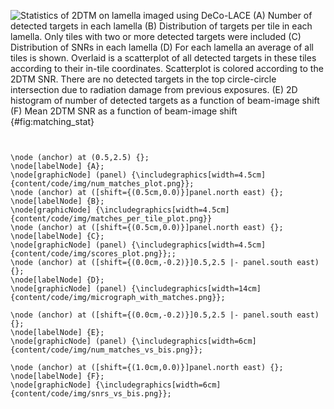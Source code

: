 
![Statistics of 2DTM on lamella imaged using DeCo-LACE (A) Number of detected targets in
each lamella (B) Distribution of targets per tile in each lamella. Only tiles
with two or more detected targets were included (C) Distribution of SNRs in each lamella
(D) For each lamella an average of all tiles is shown. Overlaid is a scatterplot
of all detected targets in these tiles according to their in-tile coordinates.
Scatterplot is colored according to the 2DTM SNR. There are no detected targets in the top
circle-circle intersection due to radiation damage from previous exposures. (E) 2D histogram of number of detected targets as a function of beam-image shift (F) Mean 2DTM SNR as a function of beam-image shift](tikz:matching_stat){#fig:matching_stat}

```{.tikz-figure #matching_stat width=15cm height=3cm draft=false}


\node (anchor) at (0.5,2.5) {}; 
\node[labelNode] {A};
\node[graphicNode] (panel) {\includegraphics[width=4.5cm]{content/code/img/num_matches_plot.png}};
\node (anchor) at ([shift={(0.5cm,0.0)}]panel.north east) {}; 
\node[labelNode] {B};
\node[graphicNode] {\includegraphics[width=4.5cm]{content/code/img/matches_per_tile_plot.png}}
\node (anchor) at ([shift={(0.5cm,0.0)}]panel.north east) {}; 
\node[labelNode] {C};
\node[graphicNode] (panel) {\includegraphics[width=4.5cm]{content/code/img/scores_plot.png}};;
\node (anchor) at ([shift={(0.0cm,-0.2)}]0.5,2.5 |- panel.south east) {}; 
\node[labelNode] {D};
\node[graphicNode] (panel) {\includegraphics[width=14cm]{content/code/img/micrograph_with_matches.png}};

\node (anchor) at ([shift={(0.0cm,-0.2)}]0.5,2.5 |- panel.south east) {}; 
\node[labelNode] {E};
\node[graphicNode] (panel) {\includegraphics[width=6cm]{content/code/img/num_matches_vs_bis.png}};

\node (anchor) at ([shift={(1.0cm,0.0)}]panel.north east) {}; 
\node[labelNode] {F};
\node[graphicNode] {\includegraphics[width=6cm]{content/code/img/snrs_vs_bis.png}};

```